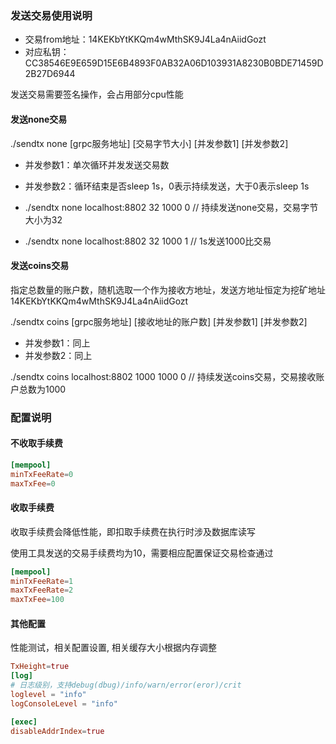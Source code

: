 ### 发送交易使用说明

- 交易from地址：14KEKbYtKKQm4wMthSK9J4La4nAiidGozt
- 对应私钥：CC38546E9E659D15E6B4893F0AB32A06D103931A8230B0BDE71459D2B27D6944

发送交易需要签名操作，会占用部分cpu性能

#### 发送none交易


./sendtx none [grpc服务地址] [交易字节大小] [并发参数1] [并发参数2]

- 并发参数1：单次循环并发发送交易数
- 并发参数2：循环结束是否sleep 1s，0表示持续发送，大于0表示sleep 1s

- ./sendtx none localhost:8802 32 1000 0 // 持续发送none交易，交易字节大小为32
- ./sendtx none localhost:8802 32 1000 1 // 1s发送1000比交易

#### 发送coins交易

指定总数量的账户数，随机选取一个作为接收方地址，发送方地址恒定为挖矿地址14KEKbYtKKQm4wMthSK9J4La4nAiidGozt

./sendtx coins [grpc服务地址] [接收地址的账户数] [并发参数1] [并发参数2]

- 并发参数1：同上
- 并发参数2：同上

./sendtx coins localhost:8802 1000 1000 0   // 持续发送coins交易，交易接收账户总数为1000



### 配置说明


#### 不收取手续费

```toml
[mempool]
minTxFeeRate=0
maxTxFee=0
```

#### 收取手续费
收取手续费会降低性能，即扣取手续费在执行时涉及数据库读写

使用工具发送的交易手续费均为10，需要相应配置保证交易检查通过

```toml
[mempool]
minTxFeeRate=1
maxTxFeeRate=2
maxTxFee=100
```


#### 其他配置

性能测试，相关配置设置, 相关缓存大小根据内存调整

```toml
TxHeight=true
[log]
# 日志级别，支持debug(dbug)/info/warn/error(eror)/crit
loglevel = "info"
logConsoleLevel = "info"

[exec]
disableAddrIndex=true
```
